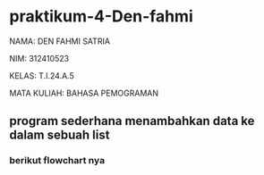 # praktikum-4-Den-fahmi
NAMA: DEN FAHMI SATRIA <p>
NIM: 312410523 <p>
KELAS: T.I.24.A.5 <p>
MATA KULIAH: BAHASA PEMOGRAMAN <p>
## program sederhana menambahkan data ke dalam sebuah list 
### berikut flowchart nya
